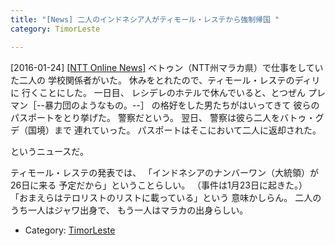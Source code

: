 ```yaml
---
title: "[News] 二人のインドネシア人がティモール・レステから強制帰国 "
category: TimorLeste

---
```


[2016-01-24] [[NTT Online News]](http://www.nttonlinenews.co/sports/item/1909)  ベトゥン（NTT州マラカ県）で仕事をしていた二人の
学校関係者がいた。
休みをとれたので、ティモール・レステのディリに
行くことにした。
一日目、
レシデレのホテルで休んでいると、とつぜん
プレマン［--暴力団のようなもの。--］
の格好をした男たちがはいってきて
彼らのパスポートをとり挙げた。
警察だという。
翌日、
警察は彼ら二人をバトゥ・グデ（国境）まで
連れていった。
パスポートはそこにおいて二人に返却された。

 というニュースだ。
<!--more-->

 ティモール・レステの発表では、
「インドネシアのナンバーワン（大統領）が26日に来る
予定だから」ということらしい。
（事件は1月23日に起きた。）
「おまえらはテロリストのリストに載っている」という
意味かしらん。
二人のうち一人はジャワ出身で、
もう一人はマラカの出身らしい。

- Category: [TimorLeste](categories.html#TimorLeste)

